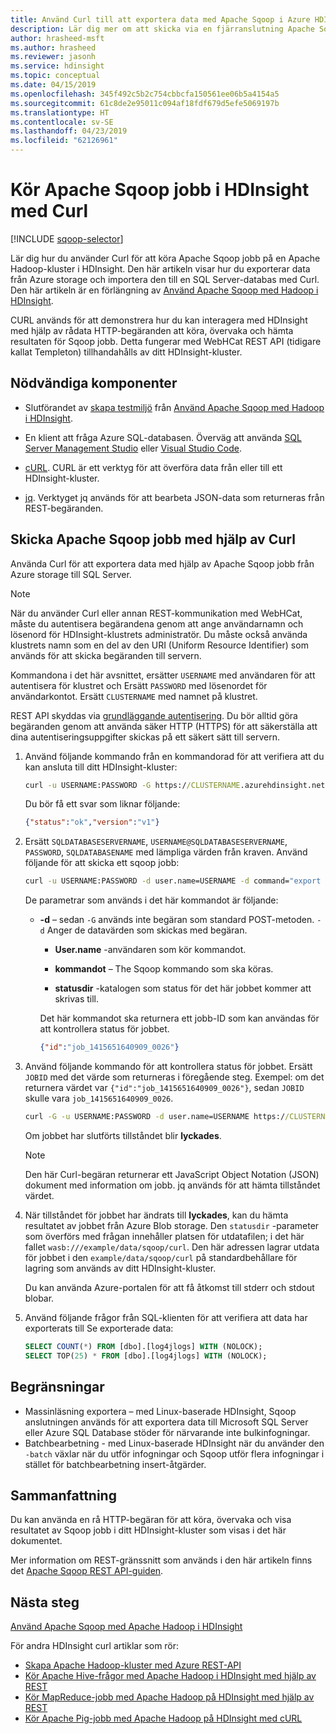 ```yaml
---
title: Använd Curl till att exportera data med Apache Sqoop i Azure HDInsight
description: Lär dig mer om att skicka via en fjärranslutning Apache Sqoop jobb till HDInsight med Curl.
author: hrasheed-msft
ms.author: hrasheed
ms.reviewer: jasonh
ms.service: hdinsight
ms.topic: conceptual
ms.date: 04/15/2019
ms.openlocfilehash: 345f492c5b2c754cbbcfa150561ee06b5a4154a5
ms.sourcegitcommit: 61c8de2e95011c094af18fdf679d5efe5069197b
ms.translationtype: HT
ms.contentlocale: sv-SE
ms.lasthandoff: 04/23/2019
ms.locfileid: "62126961"
---
```

# <a name="run-apache-sqoop-jobs-in-hdinsight-with-curl"></a>Kör Apache Sqoop jobb i HDInsight med Curl
[!INCLUDE [sqoop-selector](../../../includes/hdinsight-selector-use-sqoop.md)]

Lär dig hur du använder Curl för att köra Apache Sqoop jobb på en Apache Hadoop-kluster i HDInsight. Den här artikeln visar hur du exporterar data från Azure storage och importera den till en SQL Server-databas med Curl. Den här artikeln är en förlängning av [Använd Apache Sqoop med Hadoop i HDInsight](./hdinsight-use-sqoop.md).

CURL används för att demonstrera hur du kan interagera med HDInsight med hjälp av rådata HTTP-begäranden att köra, övervaka och hämta resultaten för Sqoop jobb. Detta fungerar med WebHCat REST API (tidigare kallat Templeton) tillhandahålls av ditt HDInsight-kluster.

## <a name="prerequisites"></a>Nödvändiga komponenter

* Slutförandet av [skapa testmiljö](./hdinsight-use-sqoop.md#create-cluster-and-sql-database) från [Använd Apache Sqoop med Hadoop i HDInsight](./hdinsight-use-sqoop.md).

* En klient att fråga Azure SQL-databasen. Överväg att använda [SQL Server Management Studio](../../sql-database/sql-database-connect-query-ssms.md) eller [Visual Studio Code](../../sql-database/sql-database-connect-query-vscode.md).

* [cURL](https://curl.haxx.se/). CURL är ett verktyg för att överföra data från eller till ett HDInsight-kluster.

* [jq](https://stedolan.github.io/jq/). Verktyget jq används för att bearbeta JSON-data som returneras från REST-begäranden.

## <a name="submit-apache-sqoop-jobs-by-using-curl"></a>Skicka Apache Sqoop jobb med hjälp av Curl

Använda Curl för att exportera data med hjälp av Apache Sqoop jobb från Azure storage till SQL Server.

> [!NOTE]  
> När du använder Curl eller annan REST-kommunikation med WebHCat, måste du autentisera begärandena genom att ange användarnamn och lösenord för HDInsight-klustrets administratör. Du måste också använda klustrets namn som en del av den URI (Uniform Resource Identifier) som används för att skicka begäranden till servern.

Kommandona i det här avsnittet, ersätter `USERNAME` med användaren för att autentisera för klustret och Ersätt `PASSWORD` med lösenordet för användarkontot. Ersätt `CLUSTERNAME` med namnet på klustret.
 
REST API skyddas via [grundläggande autentisering](https://en.wikipedia.org/wiki/Basic_access_authentication). Du bör alltid göra begäranden genom att använda säker HTTP (HTTPS) för att säkerställa att dina autentiseringsuppgifter skickas på ett säkert sätt till servern.

1. Använd följande kommando från en kommandorad för att verifiera att du kan ansluta till ditt HDInsight-kluster:

    ```cmd
    curl -u USERNAME:PASSWORD -G https://CLUSTERNAME.azurehdinsight.net/templeton/v1/status
    ```

    Du bör få ett svar som liknar följande:

    ```json
    {"status":"ok","version":"v1"}
    ```

2. Ersätt `SQLDATABASESERVERNAME`, `USERNAME@SQLDATABASESERVERNAME`, `PASSWORD`, `SQLDATABASENAME` med lämpliga värden från kraven. Använd följande för att skicka ett sqoop jobb:

    ```cmd
    curl -u USERNAME:PASSWORD -d user.name=USERNAME -d command="export --connect jdbc:sqlserver://SQLDATABASESERVERNAME.database.windows.net;user=USERNAME@SQLDATABASESERVERNAME;password=PASSWORD;database=SQLDATABASENAME --table log4jlogs --export-dir /example/data/sample.log --input-fields-terminated-by \0x20 -m 1" -d statusdir="wasb:///example/data/sqoop/curl" https://CLUSTERNAME.azurehdinsight.net/templeton/v1/sqoop
    ```

    De parametrar som används i det här kommandot är följande:

   * **-d** – sedan `-G` används inte begäran som standard POST-metoden. `-d` Anger de datavärden som skickas med begäran.

       * **User.name** -användaren som kör kommandot.

       * **kommandot** – The Sqoop kommando som ska köras.

       * **statusdir** -katalogen som status för det här jobbet kommer att skrivas till.

     Det här kommandot ska returnera ett jobb-ID som kan användas för att kontrollera status för jobbet.

       ```json
       {"id":"job_1415651640909_0026"}
       ```

3. Använd följande kommando för att kontrollera status för jobbet. Ersätt `JOBID` med det värde som returneras i föregående steg. Exempel: om det returnera värdet var `{"id":"job_1415651640909_0026"}`, sedan `JOBID` skulle vara `job_1415651640909_0026`.

    ```cmd
    curl -G -u USERNAME:PASSWORD -d user.name=USERNAME https://CLUSTERNAME.azurehdinsight.net/templeton/v1/jobs/JOBID | jq .status.state
    ```

    Om jobbet har slutförts tillståndet blir **lyckades**.
   
   > [!NOTE]  
   > Den här Curl-begäran returnerar ett JavaScript Object Notation (JSON) dokument med information om jobb. jq används för att hämta tillståndet värdet.

4. När tillståndet för jobbet har ändrats till **lyckades**, kan du hämta resultatet av jobbet från Azure Blob storage. Den `statusdir` -parameter som överförs med frågan innehåller platsen för utdatafilen; i det här fallet `wasb:///example/data/sqoop/curl`. Den här adressen lagrar utdata för jobbet i den `example/data/sqoop/curl` på standardbehållare för lagring som används av ditt HDInsight-kluster.

    Du kan använda Azure-portalen för att få åtkomst till stderr och stdout blobar.

5. Använd följande frågor från SQL-klienten för att verifiera att data har exporterats till Se exporterade data:

    ```sql
    SELECT COUNT(*) FROM [dbo].[log4jlogs] WITH (NOLOCK);
    SELECT TOP(25) * FROM [dbo].[log4jlogs] WITH (NOLOCK);
    ```

## <a name="limitations"></a>Begränsningar
* Massinläsning exportera – med Linux-baserade HDInsight, Sqoop anslutningen används för att exportera data till Microsoft SQL Server eller Azure SQL Database stöder för närvarande inte bulkinfogningar.
* Batchbearbetning - med Linux-baserade HDInsight när du använder den `-batch` växlar när du utför infogningar och Sqoop utför flera infogningar i stället för batchbearbetning insert-åtgärder.

## <a name="summary"></a>Sammanfattning
Du kan använda en rå HTTP-begäran för att köra, övervaka och visa resultatet av Sqoop jobb i ditt HDInsight-kluster som visas i det här dokumentet.

Mer information om REST-gränssnitt som används i den här artikeln finns det <a href="https://sqoop.apache.org/docs/1.99.3/RESTAPI.html" target="_blank">Apache Sqoop REST API-guiden</a>.

## <a name="next-steps"></a>Nästa steg
[Använd Apache Sqoop med Apache Hadoop i HDInsight](hdinsight-use-sqoop.md)

För andra HDInsight curl artiklar som rör:
 
* [Skapa Apache Hadoop-kluster med Azure REST-API](../hdinsight-hadoop-create-linux-clusters-curl-rest.md)
* [Kör Apache Hive-frågor med Apache Hadoop i HDInsight med hjälp av REST](apache-hadoop-use-hive-curl.md)
* [Kör MapReduce-jobb med Apache Hadoop på HDInsight med hjälp av REST](apache-hadoop-use-mapreduce-curl.md)
* [Kör Apache Pig-jobb med Apache Hadoop på HDInsight med cURL](apache-hadoop-use-pig-curl.md)
